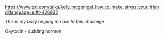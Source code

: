 https://www.ted.com/talks/kelly_mcgonigal_how_to_make_stress_your_friend?language=ru#t-426932

*This is my body helping me rise to this challenge*

Oxytocin - cudding hormon
